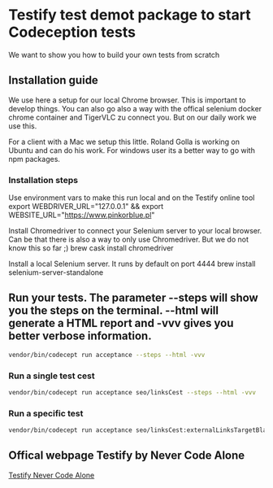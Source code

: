 # Testify test demot package to start Codeception tests
We want to show you how to build your own tests from scratch

## Installation guide
We use here a setup for our local Chrome browser. This is important to develop things. You can also go also a way with the offical selenium docker chrome container and TigerVLC zu connect you. But on our daily work we use this. 


For a client with a Mac we setup this little. Roland Golla is working on Ubuntu and can do his work. For windows user its a better way to go with npm packages. 

### Installation steps
Use environment vars to make this run local and on the Testify online tool
export WEBDRIVER_URL="127.0.0.1" && export WEBSITE_URL="https://www.pinkorblue.pl"

Install Chromedriver to connect your Selenium server to your local browser. Can be that there is also a way to only use Chromedriver. But we do not know this so far ;)
brew cask install chromedriver

Install a local Selenium server. It runs by default on port 4444
brew install selenium-server-standalone

## Run your tests. The parameter --steps will show you the steps on the terminal. --html will generate a HTML report and -vvv gives you better verbose information.
```bash
vendor/bin/codecept run acceptance --steps --html -vvv
```
### Run a single test cest
```bash
vendor/bin/codecept run acceptance seo/linksCest --steps --html -vvv
```
### Run a specific test
```bash
vendor/bin/codecept run acceptance seo/linksCest:externalLinksTargetBlank --steps --html -vvv
```

## Offical webpage Testify by Never Code Alone
[Testify Never Code Alone](https://testify.nevercodealone.de)
